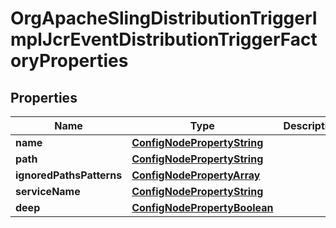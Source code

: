 

# OrgApacheSlingDistributionTriggerImplJcrEventDistributionTriggerFactoryProperties

## Properties

Name | Type | Description | Notes
------------ | ------------- | ------------- | -------------
**name** | [**ConfigNodePropertyString**](ConfigNodePropertyString.md) |  |  [optional]
**path** | [**ConfigNodePropertyString**](ConfigNodePropertyString.md) |  |  [optional]
**ignoredPathsPatterns** | [**ConfigNodePropertyArray**](ConfigNodePropertyArray.md) |  |  [optional]
**serviceName** | [**ConfigNodePropertyString**](ConfigNodePropertyString.md) |  |  [optional]
**deep** | [**ConfigNodePropertyBoolean**](ConfigNodePropertyBoolean.md) |  |  [optional]



